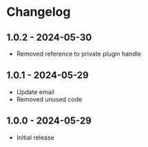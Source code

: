 # Changelog

## 1.0.2 - 2024-05-30

- Removed reference to private plugin handle

## 1.0.1 - 2024-05-29

- Update email
- Removed unused code

## 1.0.0 - 2024-05-29

- Initial release